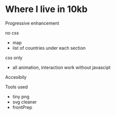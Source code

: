 # Where I live in 10kb

Progressive enhancement 

no css
 - map 
 - list of countries under each section
 
css only
 - all animation, interaction work without javascipt
 
Accesibily 
 
 Tools used
 
 - tiny png
 - svg cleaner
 - frontPrep
 

